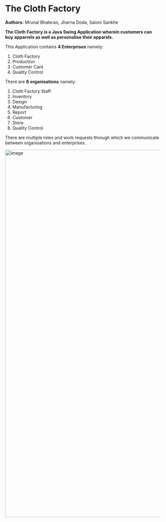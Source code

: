 # The Cloth Factory

**Authors:**
Mrunal Bhalerao,
Jharna Doda,
Saloni Sankhe

**The Cloth Factory is a Java Swing Application wherein customers can buy apparrels as well as personalise their apparels.**

This Application contains **4 Enterprises** namely:
1. Cloth Factory
2. Production
3. Customer Care
4. Quality Control


There are **8 organisations** namely:
1. Cloth Factory Staff
2. Inventory
3. Design
4. Manufacturing
5. Report
6. Customer
7. Store
8. Quality Control


There are multiple roles and work requests through which we communicate between organisations and enterprises. 


<img width="1189" alt="image" src="https://user-images.githubusercontent.com/90533620/145741251-6460444b-f552-4853-b9ef-3e2811d4af43.png">
